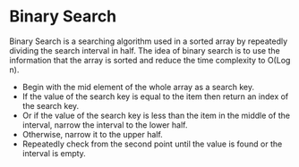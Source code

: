 # Binary Search

<p>Binary Search is a searching algorithm used in a sorted array by repeatedly dividing the search interval in half. The idea of binary search is to use the information that the array is sorted and reduce the time complexity to O(Log n). </p>
<ul>
 <li>Begin with the mid element of the whole array as a search key.</li>
  <li>If the value of the search key is equal to the item then return an index of the search key.</li>
  <li>Or if the value of the search key is less than the item in the middle of the interval, narrow the interval to the lower half.</li>
  <li>Otherwise, narrow it to the upper half.</li>
  <li>Repeatedly check from the second point until the value is found or the interval is empty.</li>
</ul>
